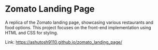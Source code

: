 # Zomato Landing Page

A replica of the Zomato landing page, showcasing various restaurants and food options. This project focuses on the front-end implementation using HTML and CSS for styling.

Link: https://ashutosh9110.github.io/zomato_landing_page/

